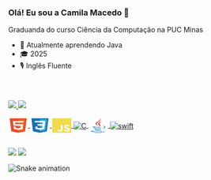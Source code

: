 ### Olá! Eu sou a Camila Macedo 👋

Graduanda do curso Ciência da Computação na PUC Minas

- 🌱 Atualmente aprendendo Java
- 🎓 2025
- 🎙️ Inglês Fluente

#

<br>

<div align="inblock">
  <a href="https://github.com/camilahl">
  <img height="180em" src="https://github-readme-stats.vercel.app/api?username=camilahl&show_icons=true&theme=dracula&include_all_commits=true&count_private=true&hide_border=true"/>
  <img height="180em" src="https://github-readme-stats.vercel.app/api/top-langs/?username=camilahl&layout=compact&langs_count=7&theme=dracula&hide_border=true&"/>
</div>

<div align="inblock"><br>
  <img align="center" alt="html" height="30" width="40" src="https://raw.githubusercontent.com/devicons/devicon/master/icons/html5/html5-original.svg">
  <img align="center" alt="css" height="30" width="40" src="https://raw.githubusercontent.com/devicons/devicon/master/icons/css3/css3-original.svg">
  <img align="center" alt="javascript" height="30" width="40" src="https://raw.githubusercontent.com/devicons/devicon/master/icons/javascript/javascript-plain.svg">
  <img align="center" alt="C" height="30" width="40" src="https://cdn.jsdelivr.net/gh/devicons/devicon/icons/c/c-original.svg">
  <img align="center" alt="java" height="30" width="40" src="https://raw.githubusercontent.com/devicons/devicon/master/icons/java/java-original.svg">
  <img align="center" alt="swift" height="30" width="40" src="https://cdn.jsdelivr.net/gh/devicons/devicon/icons/swift/swift-original.svg">
</div>
          
  ##
 
<div> 
  <a href = "mailto:camilahpmacedo@gmail.com"><img src="https://img.shields.io/badge/-Gmail-%23333?style=for-the-badge&logo=gmail&logoColor=white" target="_blank"></a>
  <a href="https://www.linkedin.com/in/camila-hollerbach-pimenta-macedo-36478b239" target="_blank"><img src="https://img.shields.io/badge/-LinkedIn-%230077B5?style=for-the-badge&logo=linkedin&logoColor=white" target="_blank"></a> 
  <div align="inblock" >

  <!--
  ![Snake animation](https://github.com/camilahl/camilahl/blob/main/.github/workflows/cobrinha.yml)
   -->
  ![Snake animation](https://github.com/camilahl/camilahl/blob/output/github-contribution-grid-snake.svg)
   
  </div>
</div>
